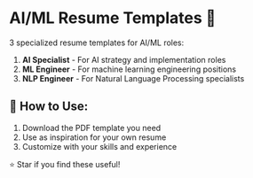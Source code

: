 # AI/ML Resume Templates 🤖

3 specialized resume templates for AI/ML roles:

1. **AI Specialist** - For AI strategy and implementation roles
2. **ML Engineer** - For machine learning engineering positions  
3. **NLP Engineer** - For Natural Language Processing specialists

## 🚀 How to Use:
1. Download the PDF template you need
2. Use as inspiration for your own resume
3. Customize with your skills and experience

⭐ Star if you find these useful!
